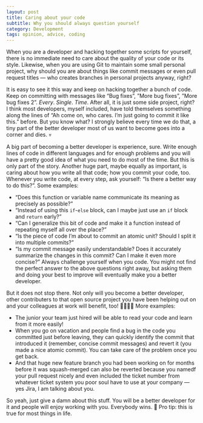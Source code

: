 ```yaml
---
layout: post
title: Caring about your code
subtitle: Why you should always question yourself
category: Development
tags: opinion, advice, coding
---
```

When you are a developer and hacking together some scripts for yourself, there is no immediate need to care about the quality of your code or its style.
Likewise, when you are using Git to maintain some small personal project, why should you are about things like commit messages or even pull request titles — who creates branches in personal projects anyway, right?<!--more-->

It is easy to see it this way and keep on hacking together a bunch of code.
Keep on committing with messages like “Bug fixes”, ”More bug fixes”, ”More bug fixes 2”. *Every*. *Single*. *Time*. After all, it is just some side project, right?
I think most developers, myself included, have told themselves something along the lines of “Ah come on, who cares. I’m just going to commit it like this.” before.
But you know what?
I strongly believe every time we do that, a tiny part of the better developer most of us want to become goes into a corner and dies. 💀

A big part of becoming a better developer is experience, sure.
Write enough lines of code in different languages and for enough problems and you will have a pretty good idea of what you need to do most of the time.
But this is only part of the story.
Another huge part, maybe equally as important, is caring about how you write all that code; how you commit your code, too.
Whenever you write code, at every step, ask yourself: “Is there a better way to do this?”.
Some examples:
- “Does this function or variable name communicate its meaning as precisely as possible?”
- “Instead of using this `if`-`else` block, can I maybe just use an `if` block and `return` early?”
- “Can I generalize this bit of code and make it a function instead of repeating myself all over the place?”
- “Is the piece of code I’m about to commit an atomic unit? Should I split it into multiple commits?”
- “Is my commit message easily understandable? Does it accurately summarize the changes in this commit? Can I make it even more concise?”
Always challenge yourself when you code.
You might not find the perfect answer to the above questions right away, but asking them and doing your best to improve will eventually make you a better developer.

But it does not stop there.
Not only will you become a better developer, other contributers to that open source project you have been helping out on and your colleagues at work will benefit, too! 🙋🙋🏾‍♂️ More examples:
- The junior your team just hired will be able to read your code and learn from it more easily! 
- When you go on vacation and people find a bug in the code you committed just before leaving, they can quickly identify the commit that introduced it (remember, concise commit messages) and revert it (you made a nice atomic commit).
  You can take care of the problem once you get back.
- And that huge new feature branch you had been working on for months before it was squash-merged can also be reverted because you namedf your pull request nicely and even included the ticket number from whatever ticket system you poor soul have to use at your company — yes Jira, I am talking about you.

So yeah, just give a damn about this stuff.
You will be a better developer for it and people will enjoy working with you.
Everybody wins. 🎉
Pro tip: this is true for most things in life.
